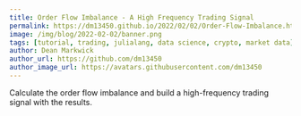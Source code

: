 ```yaml
---
title: Order Flow Imbalance - A High Frequency Trading Signal
permalink: https://dm13450.github.io/2022/02/02/Order-Flow-Imbalance.html
image: /img/blog/2022-02-02/banner.png
tags: [tutorial, trading, julialang, data science, crypto, market data]
author: Dean Markwick
author_url: https://github.com/dm13450
author_image_url: https://avatars.githubusercontent.com/dm13450
---
```


Calculate the order flow imbalance and build a high-frequency trading signal with the results.

